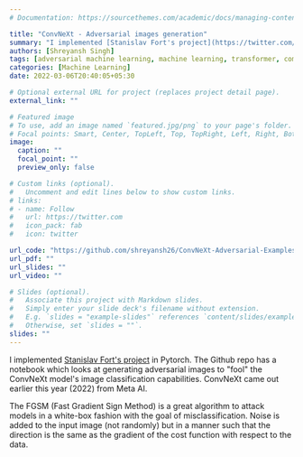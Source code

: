 ```yaml
---
# Documentation: https://sourcethemes.com/academic/docs/managing-content/

title: "ConvNeXt - Adversarial images generation"
summary: "I implemented [Stanislav Fort's project](https://twitter.com/stanislavfort/status/1481263565998805002?s=20) in Pytorch. The Github repo has a notebook which looks at generating adversarial images to 'fool' the ConvNeXt model's image classification capabilities. ConvNeXt came out earlier this year (2022) from Meta AI. The FGSM (Fast Gradient Sign Method) is a great algorithm to attack models in a white-box fashion with the goal of misclassification. Noise is added to the input image (not randomly) but in a manner such that the direction is the same as the gradient of the cost function with respect to the data."
authors: [Shreyansh Singh]
tags: [adversarial machine learning, machine learning, transformer, computer vision, cnn]
categories: [Machine Learning]
date: 2022-03-06T20:40:05+05:30

# Optional external URL for project (replaces project detail page).
external_link: ""

# Featured image
# To use, add an image named `featured.jpg/png` to your page's folder.
# Focal points: Smart, Center, TopLeft, Top, TopRight, Left, Right, BottomLeft, Bottom, BottomRight.
image:
  caption: ""
  focal_point: ""
  preview_only: false

# Custom links (optional).
#   Uncomment and edit lines below to show custom links.
# links:
# - name: Follow
#   url: https://twitter.com
#   icon_pack: fab
#   icon: twitter

url_code: "https://github.com/shreyansh26/ConvNeXt-Adversarial-Examples"
url_pdf: ""
url_slides: ""
url_video: ""

# Slides (optional).
#   Associate this project with Markdown slides.
#   Simply enter your slide deck's filename without extension.
#   E.g. `slides = "example-slides"` references `content/slides/example-slides.md`.
#   Otherwise, set `slides = ""`.
slides: ""
---
```


I implemented [Stanislav Fort's project](https://twitter.com/stanislavfort/status/1481263565998805002?s=20) in Pytorch. The Github repo has a notebook which looks at generating adversarial images to "fool" the ConvNeXt model's image classification capabilities. ConvNeXt came out earlier this year (2022) from Meta AI.

The FGSM (Fast Gradient Sign Method) is a great algorithm to attack models in a white-box fashion with the goal of misclassification. Noise is added to the input image (not randomly) but in a manner such that the direction is the same as the gradient of the cost function with respect to the data.